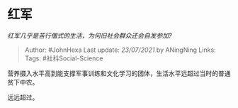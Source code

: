 # 红军
*红军几乎是苦行僧式的生活，为何旧社会群众还会自发参加?*

> Author: #JohnHexa
Last update: *23/07/2021* by ANingNing
Links:
Tags: #社科Social-Science 

 
营养摄入水平高到能支撑军事训练和文化学习的团体，生活水平远超过当时的普通贫下中农。

远远超过。



